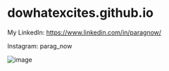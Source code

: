 # dowhatexcites.github.io
My LinkedIn: https://www.linkedin.com/in/paragnow/

Instagram: parag_now

![image](https://user-images.githubusercontent.com/92712369/137792924-2f0e8455-4e92-40fb-9aa7-8af6f8c343d0.png)
